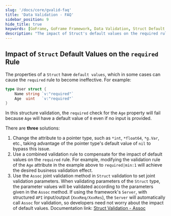 ```yaml
---
slug: '/docs/core/gvalid-faq'
title: 'Data Validation - FAQ'
sidebar_position: 9
hide_title: true
keywords: [GoFrame, GoFrame Framework, Data Validation, Struct Default Value, Required Rule, Pointer Type, Combined Validation Rules, Assoc Joint Validation, API Input/Output, Server]
description: "The impact of Struct's default values on the required rule and its solutions when using the GoFrame framework for data validation, including using pointer types to bypass default value impacts, combined validation rules, and the Assoc joint validation method to ensure validation accuracy."
---
```


## Impact of `Struct` Default Values on the `required` Rule

The properties of a `Struct` have `default values`, which in some cases can cause the `required` rule to become ineffective. For example:

```go
type User struct {
    Name string `v:"required"`
    Age  uint   `v:"required"`
}
```

In this structure validation, the `required` check for the `Age` property will fail because `Age` will have a default value of `0` even if no input is provided.

There are **three** solutions:

1. Change the attribute to a pointer type, such as `*int`, `*float64`, `*g.Var`, etc., taking advantage of the pointer type's default value of `nil` to bypass this issue.
2. Use a combined validation rule to compensate for the impact of default values on the `required` rule. For example, modifying the validation rule of the `Age` attribute in the example above to `required|min:1` will achieve the desired business validation effect.
3. Use the `Assoc` joint validation method in `Struct` validation to set joint validation parameters. When validating parameters of the `Struct` type, the parameter values will be validated according to the parameters given in the `Assoc` method. If using the framework's `Server`, with structured `API` input/output (`XxxReq/XxxRes`), the `Server` will automatically call `Assoc` for validation, so developers need not worry about the impact of default values. Documentation link: [Struct Validation - Assoc](数据校验-参数类型/数据校验-Struct校验/Struct校验-Assoc关联.md)